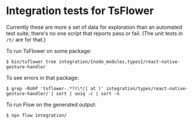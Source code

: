 # Integration tests for TsFlower

Currently these are more a set of data for exploration than an automated
test suite; there's no one script that reports pass or fail.  (The unit
tests in `/t/` are for that.)

To run TsFlower on some package:

    $ bin/tsflower tree integration/{node_modules,types}/react-native-gesture-handler

To see errors in that package:

    $ grep -RohP 'tsflower-.*?(\*/| at )' integration/types/react-native-gesture-handler/ | sort | uniq -c | sort -n

To run Flow on the generated output:

    $ npx flow integration/
